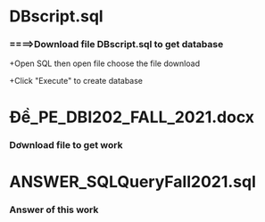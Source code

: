 <h1>DBscript.sql</h1>
<h3>====>Download file DBscript.sql to get database</h3>
<p>+Open SQL then open file choose the file download</p>
<p>+Click "Execute" to create database</p>

<h1>Đề_PE_DBI202_FALL_2021.docx</h1>
<h3>Dơwnload file to get work</h3>

<h1>ANSWER_SQLQueryFall2021.sql</h1>
<h3>Answer of this work</h3>
